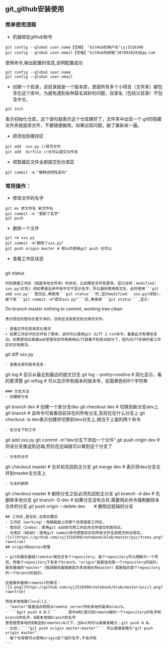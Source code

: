 ## git_github安装使用
### 简单使用流程
- 机器绑定github账号
```
git config --global user.name【空格】 "GitHub的用户名"cyj3310300
git config --global user.email【空格】"GitHub的邮箱"1078938243@qq.com
```
使用命令,输出配置的信息,说明配置成功
```
git config --global user.name
git config --global user.email
```
- 创建一个目录，该目录就是一个版本库，里面所有多个小项目（文件夹）都包含在这个库中。为避免遇到各种莫名其妙的问题，目录名（包括父目录）不包含中文。
```
git init
```
表示初始化仓库，这个语句就表示这个仓库建好了，文件夹中出现一个.git的隐藏文件夹就是库文件，不要随便删改。如果出现问题，删了重新来一遍。
- 把添加到缓存区
```
git add  xxx.py //提交文件
git add  dirfile //也可以提交文件夹
``` 
- 把暂缓区文件全部提交到仓库区
```
git commit -m "解释说明性语句" 
```

### 常用操作：
- 修改文件的名字
```
git mv 原文件名 新文件名
git commit -m "更新了名字"
git push
```
- 删除一个文件
```
git rm xxx.py
git commit -m"删除了xxx.py"
git push origin master # 默认的使用git push 也可以
```
- 查看工作区状态
> ```
git status
```
时刻掌握工作区（就是本地文件夹）的状态，比如哪些文件有更改，显示这样：modified: xxx.py(红色).但如果是名称中有中文不显示名字，所以最好使用英文名．此时使用```git add xxx.py```提交后,再使用```git status```时,显示modified:  xxx.py(绿色).接下来```git commit -m"提交xxx.py"```后,再使用```git status```,显示:
```
On branch master
nothing to commit, working tree clean
```
表示现在的暂存区是干净的，没有还没有提交到仓库的文件。

- 查看文件的具体变化情况
> 如果工作区中的文件有了更改，这时可以使用git diff 2.txt命令，看看此次有哪些变动。如果更改后直接add至暂存区时再使用diff就看不到变动部分了，因为diff反映的是工作区的文档情况。
```
git diff xxx.py
```
- 查看仓库的版本信息：
```
git log # 显示从最近到最远的提交日志
git log --pretty=oneline  # 简化显示，看的更清楚
git reflog  # 可以显示所有版本的版本号，前面黄色的6个字符串
```
### 分支方法
- 创建新分支
```
git branch dev # 创建一个新分支dev
git checkout dev # 切换到新分支dev上
git branch # 该命令可查看目前存在的所有分支,及现在在什么分支上
git checkout -b dev表示创建并切换到dev分支上,相当于上面的两个命令
```
- 在分支下的工作
```
git add xxx.py 
git commit -m"dev分支下添加一个文件"
git push origin dev # 将该分支推送到远端,然后在远端就可以看到这个分支了
```
- 分支的合并
```
git checkout master # 合并前先回到主分支
git merge dev # 表示将dev分支合并到master主分支上
```
- 分支的删除
```
git checkout master # 删除分支之前必须先回到主分支
git branch -d dev  # 先删除本地分支
git branch -D dev # 如果分支没有合并,需要用此命令强制删除未合并的分支
git push origin --delete dev　　# 删除远程端的分支
```
## 工作区,暂存区,仓库区概念
- 工作区（working）：电脑磁盘上的那个目录就是工作区。
- 暂存区（Index）：使用git add命令把工作区的文件提交到暂存区。
- 仓库区（HEAD）：使用git commit命令把暂存区的所有文件全部提交到仓库区。
![s](https://github.com/cyj3310300/notebook/blob/master/pic/trees.png?raw=true)
## origin和master原理

> git的服务器端(remote)端包含多个repository，每个repository可以理解为一个项目。而每个repository下有多个branch。"origin"就是指向某一个repository的指针。服务器端的"master"（强调服务器端是因为本地端也有master）就是指向某个repository的一个branch的指针。

这是服务器端(remote)的情况：
![1.png](https://github.com/cyj3310300/notebook/blob/master/pic/1.png?raw=true)

而在本地电脑(local)上：
- "master"就是指向刚刚从remote server传到本地的副本branch。
- ```$git push A B:C```     其中A和C是分别remote端的一个repository的名字和branch的名字，B是本地端branch的名字
意思是把本地的B推送到remotes/A/C下。当B=C时可以直接省略为：git push A B。
- 比如：```"git push origin master:master"``` 可以直接省略为"git push origin master".
- 每个仓库都可以使用origin这个指针名字,不会冲突
---